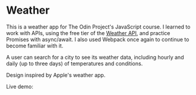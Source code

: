 # Weather

This is a weather app for The Odin Project's JavaScript course. I learned to work with APIs, using the free tier of the [Weather API](https://www.weatherapi.com/), and practice Promises with async/await. I also used Webpack once again to continue to become familiar with it.

A user can search for a city to see its weather data, including hourly and daily (up to three days) of temperatures and conditions. 

Design inspired by Apple's weather app.

Live demo: 
